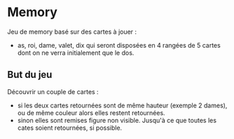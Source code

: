 # Memory
Jeu de memory basé sur des cartes à jouer :
- as, roi, dame, valet, dix
qui seront disposées en 4 rangées de 5 cartes dont on ne verra initialement que
le dos.

## But du jeu
Découvrir un couple de cartes : 
- si les deux cartes retournées sont de même hauteur (exemple 2 dames), ou de même couleur alors elles restent retournées.
- sinon elles sont remises figure non visible.
Jusqu'à ce que toutes les cates soient retournées, si possible.
